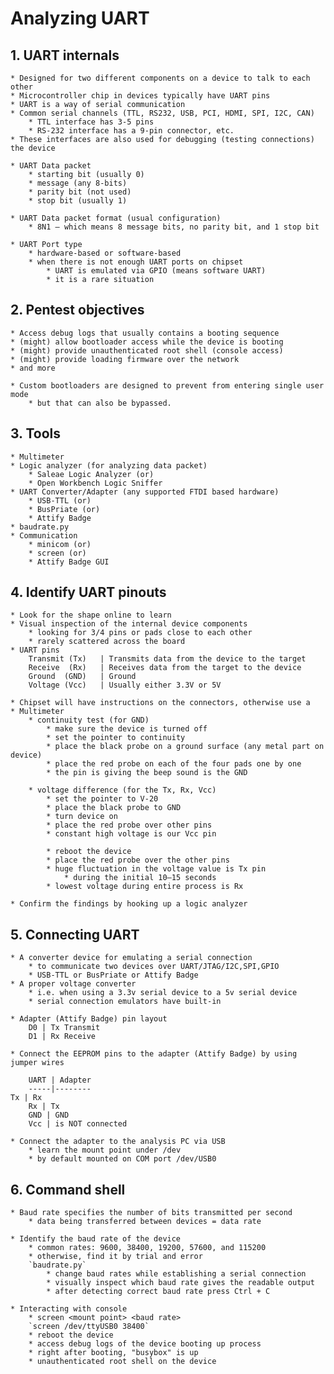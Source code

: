 # Analyzing UART

##	1. UART internals
	* Designed for two different components on a device to talk to each other 
	* Microcontroller chip in devices typically have UART pins
	* UART is a way of serial communication 
	* Common serial channels (TTL, RS232, USB, PCI, HDMI, SPI, I2C, CAN)
		* TTL interface has 3-5 pins
		* RS-232 interface has a 9-pin connector, etc.
	* These interfaces are also used for debugging (testing connections) the device
	
	* UART Data packet
		* starting bit (usually 0)
		* message (any 8-bits)
		* parity bit (not used)
		* stop bit (usually 1)
	
	* UART Data packet format (usual configuration)
		* 8N1 — which means 8 message bits, no parity bit, and 1 stop bit 
	
	* UART Port type 
		* hardware-based or software-based
		* when there is not enough UART ports on chipset
			* UART is emulated via GPIO (means software UART)
			* it is a rare situation
			
##	2. Pentest objectives
	* Access debug logs that usually contains a booting sequence
	* (might) allow bootloader access while the device is booting
	* (might) provide unauthenticated root shell (console access)
	* (might) provide loading firmware over the network
	* and more
	
	* Custom bootloaders are designed to prevent from entering single user mode
		* but that can also be bypassed.
		
##	3. Tools
	* Multimeter
	* Logic analyzer (for analyzing data packet)
		* Saleae Logic Analyzer (or)
		* Open Workbench Logic Sniffer
	* UART Converter/Adapter (any supported FTDI based hardware)
		* USB-TTL (or)
		* BusPriate (or)
		* Attify Badge
	* baudrate.py
	* Communication
		* minicom (or)
		* screen (or)
		* Attify Badge GUI
		
##	4. Identify UART pinouts
	* Look for the shape online to learn
	* Visual inspection of the internal device components
		* looking for 3/4 pins or pads close to each other
		* rarely scattered across the board
	* UART pins
		Transmit (Tx)	| Transmits data from the device to the target
		Receive  (Rx)	| Receives data from the target to the device
		Ground  (GND)	| Ground
		Voltage (Vcc)	| Usually either 3.3V or 5V
	
	* Chipset will have instructions on the connectors, otherwise use a
	* Multimeter
		* continuity test (for GND)
			* make sure the device is turned off
			* set the pointer to continuity
			* place the black probe on a ground surface (any metal part on device)
			* place the red probe on each of the four pads one by one
			* the pin is giving the beep sound is the GND
			
		* voltage difference (for the Tx, Rx, Vcc)
			* set the pointer to V-20
			* place the black probe to GND
			* turn device on
			* place the red probe over other pins
			* constant high voltage is our Vcc pin
			
			* reboot the device
			* place the red probe over the other pins
			* huge fluctuation in the voltage value is Tx pin
				* during the initial 10–15 seconds 
			* lowest voltage during entire process is Rx
	
	* Confirm the findings by hooking up a logic analyzer
	
##	5. Connecting UART
	* A converter device for emulating a serial connection 
		* to communicate two devices over UART/JTAG/I2C,SPI,GPIO
		* USB-TTL or BusPriate or Attify Badge
	* A proper voltage converter 
		* i.e. when using a 3.3v serial device to a 5v serial device
		* serial connection emulators have built-in
	
	* Adapter (Attify Badge) pin layout
		D0 | Tx Transmit
		D1 | Rx Receive
		
	* Connect the EEPROM pins to the adapter (Attify Badge) by using jumper wires
	
		UART | Adapter
		-----|--------
    Tx | Rx
		Rx | Tx
		GND | GND
		Vcc | is NOT connected
		
	* Connect the adapter to the analysis PC via USB
		* learn the mount point under /dev
		* by default mounted on COM port /dev/USB0
	
##	6. Command shell
	* Baud rate specifies the number of bits transmitted per second
		* data being transferred between devices = data rate
		
	* Identify the baud rate of the device
		* common rates: 9600, 38400, 19200, 57600, and 115200
		* otherwise, find it by trial and error
		`baudrate.py`
			* change baud rates while establishing a serial connection
			* visually inspect which baud rate gives the readable output
			* after detecting correct baud rate press Ctrl + C
	
	* Interacting with console
		* screen <mount point> <baud rate>
		`screen /dev/ttyUSB0 38400`
		* reboot the device
		* access debug logs of the device booting up process
		* right after booting, "busybox" is up
		* unauthenticated root shell on the device

